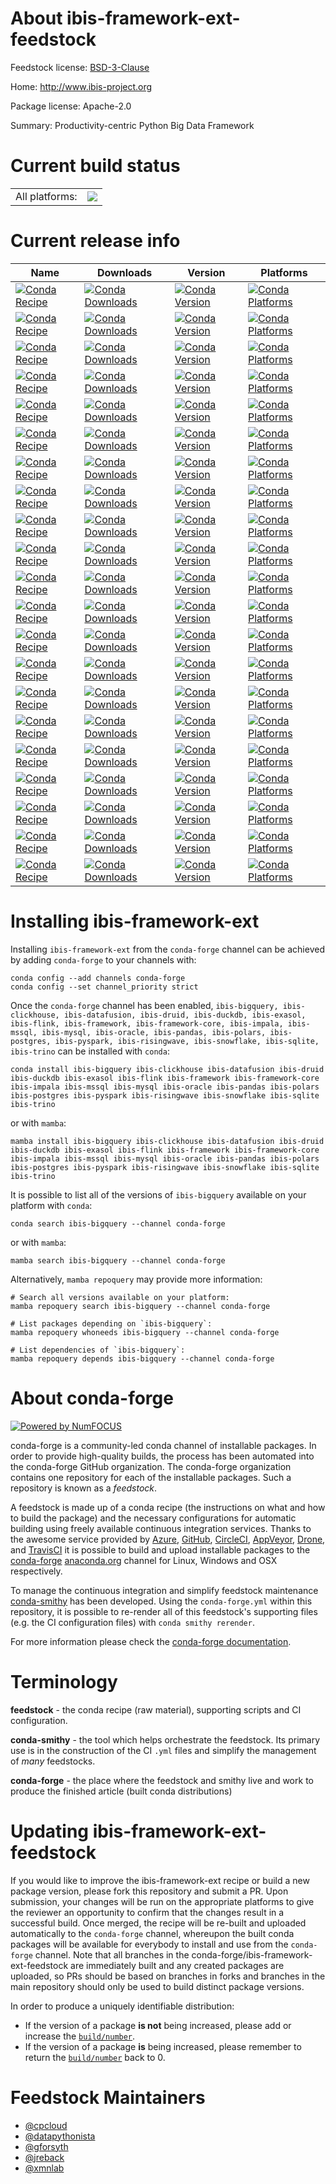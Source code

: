 About ibis-framework-ext-feedstock
==================================

Feedstock license: [BSD-3-Clause](https://github.com/conda-forge/ibis-framework-feedstock/blob/main/LICENSE.txt)

Home: http://www.ibis-project.org

Package license: Apache-2.0

Summary: Productivity-centric Python Big Data Framework

Current build status
====================


<table><tr><td>All platforms:</td>
    <td>
      <a href="https://dev.azure.com/conda-forge/feedstock-builds/_build/latest?definitionId=5299&branchName=main">
        <img src="https://dev.azure.com/conda-forge/feedstock-builds/_apis/build/status/ibis-framework-feedstock?branchName=main">
      </a>
    </td>
  </tr>
</table>

Current release info
====================

| Name | Downloads | Version | Platforms |
| --- | --- | --- | --- |
| [![Conda Recipe](https://img.shields.io/badge/recipe-ibis--bigquery-green.svg)](https://anaconda.org/conda-forge/ibis-bigquery) | [![Conda Downloads](https://img.shields.io/conda/dn/conda-forge/ibis-bigquery.svg)](https://anaconda.org/conda-forge/ibis-bigquery) | [![Conda Version](https://img.shields.io/conda/vn/conda-forge/ibis-bigquery.svg)](https://anaconda.org/conda-forge/ibis-bigquery) | [![Conda Platforms](https://img.shields.io/conda/pn/conda-forge/ibis-bigquery.svg)](https://anaconda.org/conda-forge/ibis-bigquery) |
| [![Conda Recipe](https://img.shields.io/badge/recipe-ibis--clickhouse-green.svg)](https://anaconda.org/conda-forge/ibis-clickhouse) | [![Conda Downloads](https://img.shields.io/conda/dn/conda-forge/ibis-clickhouse.svg)](https://anaconda.org/conda-forge/ibis-clickhouse) | [![Conda Version](https://img.shields.io/conda/vn/conda-forge/ibis-clickhouse.svg)](https://anaconda.org/conda-forge/ibis-clickhouse) | [![Conda Platforms](https://img.shields.io/conda/pn/conda-forge/ibis-clickhouse.svg)](https://anaconda.org/conda-forge/ibis-clickhouse) |
| [![Conda Recipe](https://img.shields.io/badge/recipe-ibis--datafusion-green.svg)](https://anaconda.org/conda-forge/ibis-datafusion) | [![Conda Downloads](https://img.shields.io/conda/dn/conda-forge/ibis-datafusion.svg)](https://anaconda.org/conda-forge/ibis-datafusion) | [![Conda Version](https://img.shields.io/conda/vn/conda-forge/ibis-datafusion.svg)](https://anaconda.org/conda-forge/ibis-datafusion) | [![Conda Platforms](https://img.shields.io/conda/pn/conda-forge/ibis-datafusion.svg)](https://anaconda.org/conda-forge/ibis-datafusion) |
| [![Conda Recipe](https://img.shields.io/badge/recipe-ibis--druid-green.svg)](https://anaconda.org/conda-forge/ibis-druid) | [![Conda Downloads](https://img.shields.io/conda/dn/conda-forge/ibis-druid.svg)](https://anaconda.org/conda-forge/ibis-druid) | [![Conda Version](https://img.shields.io/conda/vn/conda-forge/ibis-druid.svg)](https://anaconda.org/conda-forge/ibis-druid) | [![Conda Platforms](https://img.shields.io/conda/pn/conda-forge/ibis-druid.svg)](https://anaconda.org/conda-forge/ibis-druid) |
| [![Conda Recipe](https://img.shields.io/badge/recipe-ibis--duckdb-green.svg)](https://anaconda.org/conda-forge/ibis-duckdb) | [![Conda Downloads](https://img.shields.io/conda/dn/conda-forge/ibis-duckdb.svg)](https://anaconda.org/conda-forge/ibis-duckdb) | [![Conda Version](https://img.shields.io/conda/vn/conda-forge/ibis-duckdb.svg)](https://anaconda.org/conda-forge/ibis-duckdb) | [![Conda Platforms](https://img.shields.io/conda/pn/conda-forge/ibis-duckdb.svg)](https://anaconda.org/conda-forge/ibis-duckdb) |
| [![Conda Recipe](https://img.shields.io/badge/recipe-ibis--exasol-green.svg)](https://anaconda.org/conda-forge/ibis-exasol) | [![Conda Downloads](https://img.shields.io/conda/dn/conda-forge/ibis-exasol.svg)](https://anaconda.org/conda-forge/ibis-exasol) | [![Conda Version](https://img.shields.io/conda/vn/conda-forge/ibis-exasol.svg)](https://anaconda.org/conda-forge/ibis-exasol) | [![Conda Platforms](https://img.shields.io/conda/pn/conda-forge/ibis-exasol.svg)](https://anaconda.org/conda-forge/ibis-exasol) |
| [![Conda Recipe](https://img.shields.io/badge/recipe-ibis--flink-green.svg)](https://anaconda.org/conda-forge/ibis-flink) | [![Conda Downloads](https://img.shields.io/conda/dn/conda-forge/ibis-flink.svg)](https://anaconda.org/conda-forge/ibis-flink) | [![Conda Version](https://img.shields.io/conda/vn/conda-forge/ibis-flink.svg)](https://anaconda.org/conda-forge/ibis-flink) | [![Conda Platforms](https://img.shields.io/conda/pn/conda-forge/ibis-flink.svg)](https://anaconda.org/conda-forge/ibis-flink) |
| [![Conda Recipe](https://img.shields.io/badge/recipe-ibis--framework-green.svg)](https://anaconda.org/conda-forge/ibis-framework) | [![Conda Downloads](https://img.shields.io/conda/dn/conda-forge/ibis-framework.svg)](https://anaconda.org/conda-forge/ibis-framework) | [![Conda Version](https://img.shields.io/conda/vn/conda-forge/ibis-framework.svg)](https://anaconda.org/conda-forge/ibis-framework) | [![Conda Platforms](https://img.shields.io/conda/pn/conda-forge/ibis-framework.svg)](https://anaconda.org/conda-forge/ibis-framework) |
| [![Conda Recipe](https://img.shields.io/badge/recipe-ibis--framework--core-green.svg)](https://anaconda.org/conda-forge/ibis-framework-core) | [![Conda Downloads](https://img.shields.io/conda/dn/conda-forge/ibis-framework-core.svg)](https://anaconda.org/conda-forge/ibis-framework-core) | [![Conda Version](https://img.shields.io/conda/vn/conda-forge/ibis-framework-core.svg)](https://anaconda.org/conda-forge/ibis-framework-core) | [![Conda Platforms](https://img.shields.io/conda/pn/conda-forge/ibis-framework-core.svg)](https://anaconda.org/conda-forge/ibis-framework-core) |
| [![Conda Recipe](https://img.shields.io/badge/recipe-ibis--impala-green.svg)](https://anaconda.org/conda-forge/ibis-impala) | [![Conda Downloads](https://img.shields.io/conda/dn/conda-forge/ibis-impala.svg)](https://anaconda.org/conda-forge/ibis-impala) | [![Conda Version](https://img.shields.io/conda/vn/conda-forge/ibis-impala.svg)](https://anaconda.org/conda-forge/ibis-impala) | [![Conda Platforms](https://img.shields.io/conda/pn/conda-forge/ibis-impala.svg)](https://anaconda.org/conda-forge/ibis-impala) |
| [![Conda Recipe](https://img.shields.io/badge/recipe-ibis--mssql-green.svg)](https://anaconda.org/conda-forge/ibis-mssql) | [![Conda Downloads](https://img.shields.io/conda/dn/conda-forge/ibis-mssql.svg)](https://anaconda.org/conda-forge/ibis-mssql) | [![Conda Version](https://img.shields.io/conda/vn/conda-forge/ibis-mssql.svg)](https://anaconda.org/conda-forge/ibis-mssql) | [![Conda Platforms](https://img.shields.io/conda/pn/conda-forge/ibis-mssql.svg)](https://anaconda.org/conda-forge/ibis-mssql) |
| [![Conda Recipe](https://img.shields.io/badge/recipe-ibis--mysql-green.svg)](https://anaconda.org/conda-forge/ibis-mysql) | [![Conda Downloads](https://img.shields.io/conda/dn/conda-forge/ibis-mysql.svg)](https://anaconda.org/conda-forge/ibis-mysql) | [![Conda Version](https://img.shields.io/conda/vn/conda-forge/ibis-mysql.svg)](https://anaconda.org/conda-forge/ibis-mysql) | [![Conda Platforms](https://img.shields.io/conda/pn/conda-forge/ibis-mysql.svg)](https://anaconda.org/conda-forge/ibis-mysql) |
| [![Conda Recipe](https://img.shields.io/badge/recipe-ibis--oracle-green.svg)](https://anaconda.org/conda-forge/ibis-oracle) | [![Conda Downloads](https://img.shields.io/conda/dn/conda-forge/ibis-oracle.svg)](https://anaconda.org/conda-forge/ibis-oracle) | [![Conda Version](https://img.shields.io/conda/vn/conda-forge/ibis-oracle.svg)](https://anaconda.org/conda-forge/ibis-oracle) | [![Conda Platforms](https://img.shields.io/conda/pn/conda-forge/ibis-oracle.svg)](https://anaconda.org/conda-forge/ibis-oracle) |
| [![Conda Recipe](https://img.shields.io/badge/recipe-ibis--pandas-green.svg)](https://anaconda.org/conda-forge/ibis-pandas) | [![Conda Downloads](https://img.shields.io/conda/dn/conda-forge/ibis-pandas.svg)](https://anaconda.org/conda-forge/ibis-pandas) | [![Conda Version](https://img.shields.io/conda/vn/conda-forge/ibis-pandas.svg)](https://anaconda.org/conda-forge/ibis-pandas) | [![Conda Platforms](https://img.shields.io/conda/pn/conda-forge/ibis-pandas.svg)](https://anaconda.org/conda-forge/ibis-pandas) |
| [![Conda Recipe](https://img.shields.io/badge/recipe-ibis--polars-green.svg)](https://anaconda.org/conda-forge/ibis-polars) | [![Conda Downloads](https://img.shields.io/conda/dn/conda-forge/ibis-polars.svg)](https://anaconda.org/conda-forge/ibis-polars) | [![Conda Version](https://img.shields.io/conda/vn/conda-forge/ibis-polars.svg)](https://anaconda.org/conda-forge/ibis-polars) | [![Conda Platforms](https://img.shields.io/conda/pn/conda-forge/ibis-polars.svg)](https://anaconda.org/conda-forge/ibis-polars) |
| [![Conda Recipe](https://img.shields.io/badge/recipe-ibis--postgres-green.svg)](https://anaconda.org/conda-forge/ibis-postgres) | [![Conda Downloads](https://img.shields.io/conda/dn/conda-forge/ibis-postgres.svg)](https://anaconda.org/conda-forge/ibis-postgres) | [![Conda Version](https://img.shields.io/conda/vn/conda-forge/ibis-postgres.svg)](https://anaconda.org/conda-forge/ibis-postgres) | [![Conda Platforms](https://img.shields.io/conda/pn/conda-forge/ibis-postgres.svg)](https://anaconda.org/conda-forge/ibis-postgres) |
| [![Conda Recipe](https://img.shields.io/badge/recipe-ibis--pyspark-green.svg)](https://anaconda.org/conda-forge/ibis-pyspark) | [![Conda Downloads](https://img.shields.io/conda/dn/conda-forge/ibis-pyspark.svg)](https://anaconda.org/conda-forge/ibis-pyspark) | [![Conda Version](https://img.shields.io/conda/vn/conda-forge/ibis-pyspark.svg)](https://anaconda.org/conda-forge/ibis-pyspark) | [![Conda Platforms](https://img.shields.io/conda/pn/conda-forge/ibis-pyspark.svg)](https://anaconda.org/conda-forge/ibis-pyspark) |
| [![Conda Recipe](https://img.shields.io/badge/recipe-ibis--risingwave-green.svg)](https://anaconda.org/conda-forge/ibis-risingwave) | [![Conda Downloads](https://img.shields.io/conda/dn/conda-forge/ibis-risingwave.svg)](https://anaconda.org/conda-forge/ibis-risingwave) | [![Conda Version](https://img.shields.io/conda/vn/conda-forge/ibis-risingwave.svg)](https://anaconda.org/conda-forge/ibis-risingwave) | [![Conda Platforms](https://img.shields.io/conda/pn/conda-forge/ibis-risingwave.svg)](https://anaconda.org/conda-forge/ibis-risingwave) |
| [![Conda Recipe](https://img.shields.io/badge/recipe-ibis--snowflake-green.svg)](https://anaconda.org/conda-forge/ibis-snowflake) | [![Conda Downloads](https://img.shields.io/conda/dn/conda-forge/ibis-snowflake.svg)](https://anaconda.org/conda-forge/ibis-snowflake) | [![Conda Version](https://img.shields.io/conda/vn/conda-forge/ibis-snowflake.svg)](https://anaconda.org/conda-forge/ibis-snowflake) | [![Conda Platforms](https://img.shields.io/conda/pn/conda-forge/ibis-snowflake.svg)](https://anaconda.org/conda-forge/ibis-snowflake) |
| [![Conda Recipe](https://img.shields.io/badge/recipe-ibis--sqlite-green.svg)](https://anaconda.org/conda-forge/ibis-sqlite) | [![Conda Downloads](https://img.shields.io/conda/dn/conda-forge/ibis-sqlite.svg)](https://anaconda.org/conda-forge/ibis-sqlite) | [![Conda Version](https://img.shields.io/conda/vn/conda-forge/ibis-sqlite.svg)](https://anaconda.org/conda-forge/ibis-sqlite) | [![Conda Platforms](https://img.shields.io/conda/pn/conda-forge/ibis-sqlite.svg)](https://anaconda.org/conda-forge/ibis-sqlite) |
| [![Conda Recipe](https://img.shields.io/badge/recipe-ibis--trino-green.svg)](https://anaconda.org/conda-forge/ibis-trino) | [![Conda Downloads](https://img.shields.io/conda/dn/conda-forge/ibis-trino.svg)](https://anaconda.org/conda-forge/ibis-trino) | [![Conda Version](https://img.shields.io/conda/vn/conda-forge/ibis-trino.svg)](https://anaconda.org/conda-forge/ibis-trino) | [![Conda Platforms](https://img.shields.io/conda/pn/conda-forge/ibis-trino.svg)](https://anaconda.org/conda-forge/ibis-trino) |

Installing ibis-framework-ext
=============================

Installing `ibis-framework-ext` from the `conda-forge` channel can be achieved by adding `conda-forge` to your channels with:

```
conda config --add channels conda-forge
conda config --set channel_priority strict
```

Once the `conda-forge` channel has been enabled, `ibis-bigquery, ibis-clickhouse, ibis-datafusion, ibis-druid, ibis-duckdb, ibis-exasol, ibis-flink, ibis-framework, ibis-framework-core, ibis-impala, ibis-mssql, ibis-mysql, ibis-oracle, ibis-pandas, ibis-polars, ibis-postgres, ibis-pyspark, ibis-risingwave, ibis-snowflake, ibis-sqlite, ibis-trino` can be installed with `conda`:

```
conda install ibis-bigquery ibis-clickhouse ibis-datafusion ibis-druid ibis-duckdb ibis-exasol ibis-flink ibis-framework ibis-framework-core ibis-impala ibis-mssql ibis-mysql ibis-oracle ibis-pandas ibis-polars ibis-postgres ibis-pyspark ibis-risingwave ibis-snowflake ibis-sqlite ibis-trino
```

or with `mamba`:

```
mamba install ibis-bigquery ibis-clickhouse ibis-datafusion ibis-druid ibis-duckdb ibis-exasol ibis-flink ibis-framework ibis-framework-core ibis-impala ibis-mssql ibis-mysql ibis-oracle ibis-pandas ibis-polars ibis-postgres ibis-pyspark ibis-risingwave ibis-snowflake ibis-sqlite ibis-trino
```

It is possible to list all of the versions of `ibis-bigquery` available on your platform with `conda`:

```
conda search ibis-bigquery --channel conda-forge
```

or with `mamba`:

```
mamba search ibis-bigquery --channel conda-forge
```

Alternatively, `mamba repoquery` may provide more information:

```
# Search all versions available on your platform:
mamba repoquery search ibis-bigquery --channel conda-forge

# List packages depending on `ibis-bigquery`:
mamba repoquery whoneeds ibis-bigquery --channel conda-forge

# List dependencies of `ibis-bigquery`:
mamba repoquery depends ibis-bigquery --channel conda-forge
```


About conda-forge
=================

[![Powered by
NumFOCUS](https://img.shields.io/badge/powered%20by-NumFOCUS-orange.svg?style=flat&colorA=E1523D&colorB=007D8A)](https://numfocus.org)

conda-forge is a community-led conda channel of installable packages.
In order to provide high-quality builds, the process has been automated into the
conda-forge GitHub organization. The conda-forge organization contains one repository
for each of the installable packages. Such a repository is known as a *feedstock*.

A feedstock is made up of a conda recipe (the instructions on what and how to build
the package) and the necessary configurations for automatic building using freely
available continuous integration services. Thanks to the awesome service provided by
[Azure](https://azure.microsoft.com/en-us/services/devops/), [GitHub](https://github.com/),
[CircleCI](https://circleci.com/), [AppVeyor](https://www.appveyor.com/),
[Drone](https://cloud.drone.io/welcome), and [TravisCI](https://travis-ci.com/)
it is possible to build and upload installable packages to the
[conda-forge](https://anaconda.org/conda-forge) [anaconda.org](https://anaconda.org/)
channel for Linux, Windows and OSX respectively.

To manage the continuous integration and simplify feedstock maintenance
[conda-smithy](https://github.com/conda-forge/conda-smithy) has been developed.
Using the ``conda-forge.yml`` within this repository, it is possible to re-render all of
this feedstock's supporting files (e.g. the CI configuration files) with ``conda smithy rerender``.

For more information please check the [conda-forge documentation](https://conda-forge.org/docs/).

Terminology
===========

**feedstock** - the conda recipe (raw material), supporting scripts and CI configuration.

**conda-smithy** - the tool which helps orchestrate the feedstock.
                   Its primary use is in the construction of the CI ``.yml`` files
                   and simplify the management of *many* feedstocks.

**conda-forge** - the place where the feedstock and smithy live and work to
                  produce the finished article (built conda distributions)


Updating ibis-framework-ext-feedstock
=====================================

If you would like to improve the ibis-framework-ext recipe or build a new
package version, please fork this repository and submit a PR. Upon submission,
your changes will be run on the appropriate platforms to give the reviewer an
opportunity to confirm that the changes result in a successful build. Once
merged, the recipe will be re-built and uploaded automatically to the
`conda-forge` channel, whereupon the built conda packages will be available for
everybody to install and use from the `conda-forge` channel.
Note that all branches in the conda-forge/ibis-framework-ext-feedstock are
immediately built and any created packages are uploaded, so PRs should be based
on branches in forks and branches in the main repository should only be used to
build distinct package versions.

In order to produce a uniquely identifiable distribution:
 * If the version of a package **is not** being increased, please add or increase
   the [``build/number``](https://docs.conda.io/projects/conda-build/en/latest/resources/define-metadata.html#build-number-and-string).
 * If the version of a package **is** being increased, please remember to return
   the [``build/number``](https://docs.conda.io/projects/conda-build/en/latest/resources/define-metadata.html#build-number-and-string)
   back to 0.

Feedstock Maintainers
=====================

* [@cpcloud](https://github.com/cpcloud/)
* [@datapythonista](https://github.com/datapythonista/)
* [@gforsyth](https://github.com/gforsyth/)
* [@jreback](https://github.com/jreback/)
* [@xmnlab](https://github.com/xmnlab/)

